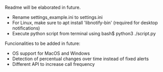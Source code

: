 Readme will be elaborated in future.

- Rename settings_example.ini to settings.ini
- For Linux, make sure to apt install 'libnotify-bin' (required for desktop notifications)
- Execute python script from terminal using bash$ python3 ./script.py

Funcionalities to be added in future:

- OS support for MacOS and Windows
- Detection of percentual changes over time instead of fixed alerts
- Different API to increase call frequency
